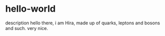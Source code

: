 # hello-world
description
hello there, i am Hira, made up of quarks, leptons and bosons and such.
very nice.

